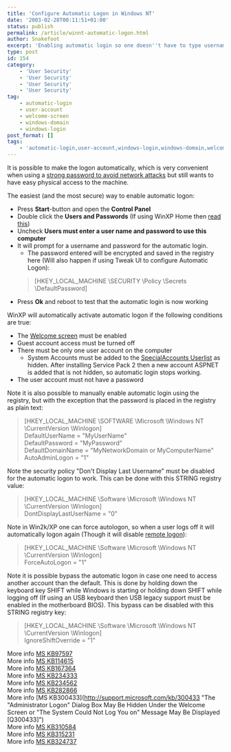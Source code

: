 ```yaml
---
title: 'Configure Automatic Logon in Windows NT'
date: '2003-02-28T00:11:51+01:00'
status: publish
permalink: /article/winnt-automatic-logon.html
author: Snakefoot
excerpt: 'Enabling automatic login so one doesn''t have to type username and password at every boot.'
type: post
id: 154
category:
    - 'User Security'
    - 'User Security'
    - 'User Security'
    - 'User Security'
tag:
    - automatic-login
    - user-account
    - welcome-screen
    - windows-domain
    - windows-login
post_format: []
tags:
    - 'automatic-login,user-account,windows-login,windows-domain,welcome-screen'
---
```

It is possible to make the logon automatically, which is very convenient when using a [strong password to avoid network attacks](/article/winnt-secure-admin.html) but still wants to have easy physical access to the machine.  
  
 The easiest (and the most secure) way to enable automatic logon:

- Press **Start**-button and open the **Control Panel**
- Double click the **Users and Passwords** (If using WinXP Home then [read this](/article/winxp-home-usermgt.html))
- Uncheck **Users must enter a user name and password to use this computer**
- It will prompt for a username and password for the automatic login. 
  - The password entered will be encrypted and saved in the registry here (Will also happen if using Tweak UI to configure Automatic Logon):
  > \[HKEY\_LOCAL\_MACHINE \\SECURITY \\Policy \\Secrets \\DefaultPassword\]
- Press **Ok** and reboot to test that the automatic login is now working
 
 WinXP will automatically activate automatic logon if the following conditions are true:
- The [Welcome screen](/article/winxp-welcome-screen.html) must be enabled
- Guest account access must be turned off
- There must be only one user account on the computer 
  - System Accounts must be added to the [SpecialAccounts Userlist](/article/winxp-welcome-screen.html#SPECIALACCOUNTS) as hidden. After installing Service Pack 2 then a new account ASPNET is added that is not hidden, so automatic login stops working.
- The user account must not have a password
 
 Note it is also possible to manually enable automatic login using the registry, but with the exception that the password is placed in the registry as plain text:
> \[HKEY\_LOCAL\_MACHINE \\SOFTWARE \\Microsoft \\Windows NT \\CurrentVersion \\Winlogon\]  
>  DefaultUserName = "MyUserName"  
>  DefaultPassword = "MyPassword"  
>  DefaultDomainName = "MyNetworkDomain or MyComputerName"  
>  AutoAdminLogon = "1"

 Note the security policy "Don't Display Last Username" must be disabled for the automatic logon to work. This can be done with this STRING registry value:
> \[HKEY\_LOCAL\_MACHINE \\Software \\Microsoft \\Windows NT \\CurrentVersion \\Winlogon\]  
>  DontDisplayLastUserName = "0"

 Note in Win2k/XP one can force autologon, so when a user logs off it will automatically logon again (Though it will disable [remote logon](/article/windows-remote-desktop.html)):
> \[HKEY\_LOCAL\_MACHINE \\Software \\Microsoft \\Windows NT \\CurrentVersion \\Winlogon\]  
>  ForceAutoLogon = "1"

 Note it is possible bypass the automatic logon in case one need to access another account than the default. This is done by holding down the keyboard key SHIFT while Windows is starting or holding down SHIFT while logging off (If using an USB keyboard then USB legacy support must be enabled in the motherboard BIOS). This bypass can be disabled with this STRING registry key:
> \[HKEY\_LOCAL\_MACHINE \\Software \\Microsoft \\Windows NT \\CurrentVersion \\Winlogon\]  
>  IgnoreShiftOverride = "1"

 More info [MS KB97597](http://support.microsoft.com/kb/97597 "How to Enable Automatic Logon in Windows NT 3.x and 4.0 [Q97597]")  
 More info [MS KB114615](http://support.microsoft.com/kb/114615 "Bypassing Automatic Logon in Windows NT [Q114615]")  
 More info [MS KB167364](http://support.microsoft.com/kb/167364 "Automating AUTOADMINLOGON Locally When Joining a Domain [Q167364]")  
 More info [MS KB234333](http://support.microsoft.com/kb/234333 "Prompt for User Credentials After Specifying Not to Be Prompted [Q234333]")  
 More info [MS KB234562](http://support.microsoft.com/kb/234562 "How to Enable Automatic Logon in Windows 2000 Pro [Q234562]")  
 More info [MS KB282866](http://support.microsoft.com/kb/282866 "HOW TO: Automatically Log On a User Account in Windows XP [Q282866]")  
 More info [MS KB300433](http://support.microsoft.com/kb/300433 "The "Administrator Logon" Dialog Box May Be Hidden Under the Welcome Screen or "The System Could Not Log You on" Message May Be Displayed [Q300433]")  
 More info [MS KB310584](http://support.microsoft.com/kb/310584 "How to Enable Automatic Logon in Windows 2000 [Q310584]")  
 More info [MS KB315231](http://support.microsoft.com/kb/315231 "How to Enable Automatic Logon in Windows XP [Q315231]")  
 More info [MS KB324737](http://support.microsoft.com/kb/324737 "How to Enable Automatic Logon in Windows 2003 [Q324737]")  